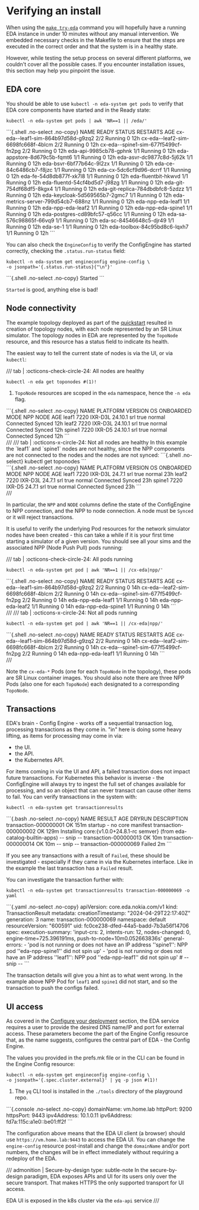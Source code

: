 # Verifying an install

When using the [`make try-eda`](try-eda.md) command you will hopefully have a running EDA instance in under 10 minutes without any manual intervention. We embedded necessary checks in the Makefile to ensure that the steps are executed in the correct order and that the system is in a healthy state.

However, while testing the setup process on several different platforms, we couldn't cover all the possible cases. If you encounter installation issues, this section may help you pinpoint the issue.

## EDA core

You should be able to use `kubectl -n eda-system get pods` to verify that EDA core components have started and in the Ready state:

```{.shell .no-select}
kubectl -n eda-system get pods | awk 'NR==1 || /eda/'
```

<div class="embed-result highlight">
```{.shell .no-select .no-copy}
NAME                                  READY   STATUS    RESTARTS   AGE
cx-eda--leaf1-sim-864b97d58d-g9zq2    2/2     Running   0          12h
cx-eda--leaf2-sim-6698fc668f-4blcm    2/2     Running   0          12h
cx-eda--spine1-sim-677f5499cf-fn2pg   2/2     Running   0          12h
eda-api-9985cb78-gphnk                1/1     Running   0          12h
eda-appstore-8d679c5b-fqmt6           1/1     Running   0          12h
eda-asvr-dc9877c8d-5j62k              1/1     Running   0          12h
eda-bsvr-6bf77b64c-9l2zx              1/1     Running   0          12h
eda-ce-84c6486cb7-f8jzc               1/1     Running   0          12h
eda-cx-5dc6cf9d96-dcrrf               1/1     Running   0          12h
eda-fe-54d8db877f-xk7l8               1/1     Running   0          12h
eda-fluentbit-hkwvd                   1/1     Running   0          12h
eda-fluentd-54cf4bd5d7-j98zg          1/1     Running   0          12h
eda-git-754df68df5-8kgx4              1/1     Running   0          12h
eda-git-replica-784dbdbfc8-5zdzz      1/1     Running   0          12h
eda-keycloak-5d569565b7-2gmc7         1/1     Running   0          12h
eda-metrics-server-799d54cb7-688nz    1/1     Running   0          12h
eda-npp-eda-leaf1                     1/1     Running   0          12h
eda-npp-eda-leaf2                     1/1     Running   0          12h
eda-npp-eda-spine1                    1/1     Running   0          12h
eda-postgres-cd89bfc57-q56cc          1/1     Running   0          12h
eda-sa-576c98865f-66vq9               1/1     Running   0          12h
eda-sc-84546648c5-djr49               1/1     Running   0          12h
eda-se-1                              1/1     Running   0          12h
eda-toolbox-84c95bd8c6-lqxh7          1/1     Running   0          12h
```
</div>

You can also check the `EngineConfig` to verify the ConfigEngine has started correctly, checking the `.status.run-status` field:

```{.shell .no-select}
kubectl -n eda-system get engineconfig engine-config \
-o jsonpath='{.status.run-status}{"\n"}'
```

<div class="embed-result highlight">
```{.shell .no-select .no-copy}
Started
```
</div>

`Started` is good, anything else is bad!

## Node connectivity

The example topology deployed as part of the [quickstart](virtual-network.md) resulted in creation of topology nodes, with each node represented by an SR Linux simulator. The topology nodes in EDA are represented by the `TopoNode` resource, and this resource has a status field to indicate its health.

The easiest way to tell the current state of nodes is via the UI, or via `kubectl`:

/// tab | :octicons-check-circle-24: All nodes are healthy

```{.shell .no-select}
kubectl -n eda get toponodes #(1)!
```

1. `TopoNode` resources are scoped in the `eda` namespace, hence the `-n eda` flag.

<div class="embed-result highlight">
```{.shell .no-select .no-copy}
NAME     PLATFORM       VERSION   OS    ONBOARDED   MODE     NPP         NODE     AGE
leaf1    7220 IXR-D3L   24.10.1   srl   true        normal   Connected   Synced   12h
leaf2    7220 IXR-D3L   24.10.1   srl   true        normal   Connected   Synced   12h
spine1   7220 IXR-D5    24.10.1   srl   true        normal   Connected   Synced   12h
```
</div>
///
/// tab | :octicons-x-circle-24: Not all nodes are healthy
In this example the `leaf1` and `spine1` nodes are not healthy, since the NPP components are not connected to the nodes and the nodes are not synced:
```{.shell .no-select}
kubectl get toponodes
```

<div class="embed-result highlight">
```{.shell .no-select .no-copy}
NAME     PLATFORM       VERSION   OS    ONBOARDED   MODE     NPP         NODE     AGE
leaf1    7220 IXR-D3L   24.7.1    srl   true        normal                        23h
leaf2    7220 IXR-D3L   24.7.1    srl   true        normal   Connected   Synced   23h
spine1   7220 IXR-D5    24.7.1    srl   true        normal   Connected   Synced   23h
```
</div>
///

In particular, the `NPP` and `NODE` columns define the state of the ConfigEngine to NPP connection, and the NPP to node connection. A node must be `Synced` or it will reject transactions.

It is useful to verify the underlying Pod resources for the network simulator nodes have been created - this can take a while if it is your first time starting a simulator of a given version. You should see all your sims and the associated NPP (Node Push Pull) pods running:

/// tab | :octicons-check-circle-24: All pods running

```{.shell .no-select}
kubectl -n eda-system get pod | awk 'NR==1 || /cx-eda|npp/'
```

<div class="embed-result highlight">
```{.shell .no-select .no-copy}
NAME                                  READY   STATUS    RESTARTS   AGE
cx-eda--leaf1-sim-864b97d58d-g9zq2    2/2     Running   0          14h
cx-eda--leaf2-sim-6698fc668f-4blcm    2/2     Running   0          14h
cx-eda--spine1-sim-677f5499cf-fn2pg   2/2     Running   0          14h
eda-npp-eda-leaf1                     1/1     Running   0          14h
eda-npp-eda-leaf2                     1/1     Running   0          14h
eda-npp-eda-spine1                    1/1     Running   0          14h
```
</div>
///
/// tab | :octicons-x-circle-24: Not all pods running

```{.shell .no-select}
kubectl -n eda-system get pod | awk 'NR==1 || /cx-eda|npp/'
```

<div class="embed-result highlight">
```{.shell .no-select .no-copy}
NAME                                 READY   STATUS    RESTARTS      AGE
cx-eda--leaf1-sim-864b97d58d-g9zq2    2/2     Running   0          14h
cx-eda--leaf2-sim-6698fc668f-4blcm    2/2     Running   0          14h
cx-eda--spine1-sim-677f5499cf-fn2pg   2/2     Running   0          14h
eda-npp-eda-leaf1                     1/1     Running   0          14h
```
</div>
///

Note the `cx-eda-*` Pods (one for each `TopoNode` in the topology), these pods are SR Linux container images. You should also note there are three NPP Pods (also one for each `TopoNode`) each designated to a corresponding `TopoNode`.

## Transactions

EDA's brain - Config Engine - works off a sequential transaction log, processing transactions as they come in. "in" here is doing some heavy lifting, as items for processing may come in via:

* the UI.
* the API.
* the Kubernetes API.

For items coming in via the UI and API, a failed transaction does not impact future transactions. For Kubernetes this behavior is inverse - the ConfigEngine will always try to ingest the full set of changes available for processing, and so an object that can never transact can cause other items to fail. You can verify transactions in the system with:

```{.shell .no-select}
kubectl -n eda-system get transactionresults
```

<div class="embed-result highlight">
```{.bash .no-select .no-copy}
NAME                    RESULT   AGE    DRYRUN   DESCRIPTION
transaction-000000001   OK       151m            startup - no core manifest
transaction-000000002   OK       129m            Installing core:{v1.0.0+24.8.1-rc semver} (from eda-catalog-builtin-apps)
-- snip --
transaction-000000013   OK       10m
transaction-000000014   OK       10m
-- snip --
transaction-000000069   Failed   2m
```
</div>

If you see any transactions with a result of `Failed`, these should be investigated - especially if they came in via the Kubernetes interface. Like in the example the last transaction has a `Failed` result.

You can investigate the transaction further with:

```{.shell .no-select}
kubectl -n eda-system get transactionresults transaction-000000069 -o yaml
```

<div class="embed-result highlight">
```{.yaml .no-select .no-copy}
apiVersion: core.eda.nokia.com/v1
kind: TransactionResult
metadata:
  creationTimestamp: "2024-04-29T22:17:40Z"
  generation: 3
  name: transaction-000000069
  namespace: default
  resourceVersion: "600591"
  uid: fc0ce238-dfed-44a5-badd-7b3a56f14706
spec:
  execution-summary: 'input-crs: 2, intents-run: 12, nodes-changed: 0, engine-time=725.396191ms,
    push-to-node=10m0.052663836s'
  general-errors:
  - 'pod is not running or does not have an IP address ''spine1'': NPP pod ''eda-npp-spine1''
    did not spin up'
  - 'pod is not running or does not have an IP address ''leaf1'': NPP pod ''eda-npp-leaf1''
    did not spin up'
# -- snip --
```
</div>

The transaction details will give you a hint as to what went wrong. In the example above NPP Pod for `leaf1` and `spine1` did not start, and so the transaction to push the configs failed.

## UI access

As covered in the [Configure your deployment](installation-process.md#deployment-configuration) section, the EDA service requires a user to provide the desired DNS name/IP and port for external access. These parameters become the part of the Engine Config resource that, as the name suggests, configures the central part of EDA - the Config Engine.

The values you provided in the prefs.mk file or in the CLI can be found in the Engine Config resource:

```{.shell .no-select}
kubectl -n eda-system get engineconfig engine-config \
-o jsonpath='{.spec.cluster.external}' | yq -p json #(1)!
```

1. The `yq` CLI tool is installed in the `./tools` directory of the playground repo.

<div class="embed-result highlight">
```{.console .no-select .no-copy}
domainName: vm.home.lab
httpPort: 9200
httpsPort: 9443
ipv4Address: 10.1.0.11
ipv6Address: fd7a:115c:a1e0::be01:ff2f
```
</div>

The configuration above means that the EDA UI client (a browser) should use `https://vm.home.lab:9443` to access the EDA UI. You can change the `engine-config` resource post-install and change the `domainName` and/or port numbers, the changes will be in effect immediately without requiring a redeploy of the EDA.

/// admonition | Secure-by-design
    type: subtle-note
In the secure-by-design paradigm, EDA exposes APIs and UI for its users only over the secure transport. That makes HTTPS the only supported transport for UI access.

EDA UI is exposed in the k8s cluster via the `eda-api` service
///
